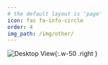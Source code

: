 ```yaml
---
# the default layout is 'page'
icon: fas fa-info-circle
order: 4
img_path: /img/other/
---
```

![Desktop View](me.jpg){:.w-50 .right }